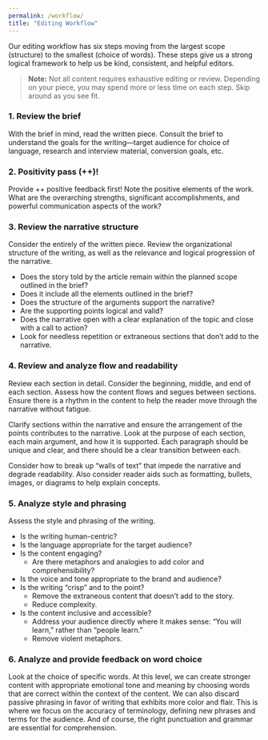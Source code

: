 ```yaml
---
permalink: /workflow/
title: "Editing Workflow"
---
```


Our editing workflow has six steps moving from the largest scope (structure) to the smallest (choice of words). These steps
give us a strong logical framework to help us be kind, consistent, and helpful editors.  

> **Note:** Not all content requires exhaustive editing or review. Depending on your piece, you may spend more or less time on each step. Skip around as you see 
  fit. 

### 1. Review the brief

With the brief in mind, read the written piece. Consult the brief to understand the goals for the writing—target audience for choice of language, 
research and interview material, conversion goals, etc.

### 2. Positivity pass (++)!

Provide ++ positive feedback first! Note the positive elements of the work. What are the overarching strengths, significant accomplishments, and powerful 
communication aspects of the work?

### 3. Review the narrative structure 

Consider the entirely of the written piece. Review the organizational structure of the writing, as well as the relevance 
and logical progression of the narrative. 

* Does the story told by the article remain within the planned scope outlined in the brief? 
* Does it include all the elements outlined in the brief? 
* Does the structure of the arguments support the narrative?
* Are the supporting points logical and valid? 
* Does the narrative open with a clear explanation of the topic and close with a call to action? 
* Look for needless repetition or extraneous sections that don’t add to the narrative.

### 4. Review and analyze flow and readability

Review each section in detail. Consider the beginning, middle, and end of each section. Assess how the content flows and segues between sections. Ensure 
there is a rhythm in the content to help the reader move through the narrative without fatigue. 

Clarify sections within the narrative and ensure the arrangement of the points contributes to the narrative. Look at the purpose of each section, each main argument, 
and how it is supported. Each paragraph should be unique and clear, and there should be a clear transition between each. 

Consider how to break up “walls of text” that impede the narrative and degrade readability. Also consider reader aids such as formatting, bullets, images, or diagrams 
to help explain concepts. 

### 5. Analyze style and phrasing

Assess the style and phrasing of the writing.

* Is the writing human-centric?
* Is the language appropriate for the target audience?
* Is the content engaging?  
    * Are there metaphors and analogies to add color and comprehensibility?
* Is the voice and tone appropriate to the brand and audience? 
* Is the writing “crisp” and to the point?
    * Remove the extraneous content that doesn’t add to the story.
    * Reduce complexity.
* Is the content inclusive and accessible? 
    * Address your audience directly where it makes sense: “You will learn,” rather than “people learn.”
    * Remove violent metaphors. 

### 6. Analyze and provide feedback on word choice

Look at the choice of specific words.  At this level, we can create stronger content with appropriate emotional tone and meaning 
by choosing words that are correct within the context of the content. We can also discard passive phrasing in favor of writing that exhibits more color and flair. This 
is where we focus on the accuracy of terminology, defining new phrases and terms for the audience. And of course, the right punctuation and grammar are essential for 
comprehension. 
